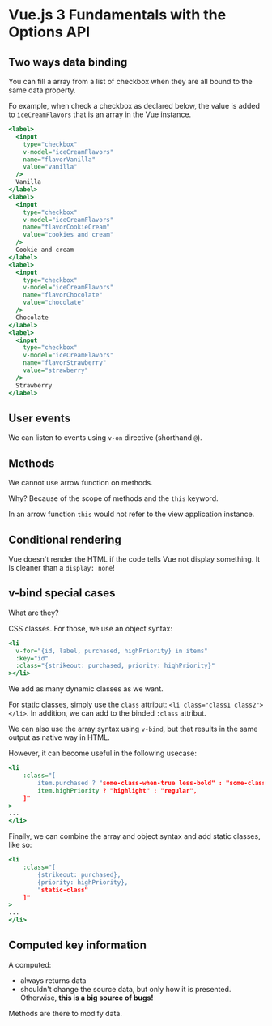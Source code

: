 # Vue.js 3 Fundamentals with the Options API

## Two ways data binding

You can fill a array from a list of checkbox when they are all bound to the same data property.

Fo example, when check a checkbox as declared below, the value is added to `iceCreamFlavors` that is an array in the Vue instance.

```htm
<label>
  <input
    type="checkbox"
    v-model="iceCreamFlavors"
    name="flavorVanilla"
    value="vanilla"
  />
  Vanilla
</label>
<label>
  <input
    type="checkbox"
    v-model="iceCreamFlavors"
    name="flavorCookieCream"
    value="cookies and cream"
  />
  Cookie and cream
</label>
<label>
  <input
    type="checkbox"
    v-model="iceCreamFlavors"
    name="flavorChocolate"
    value="chocolate"
  />
  Chocolate
</label>
<label>
  <input
    type="checkbox"
    v-model="iceCreamFlavors"
    name="flavorStrawberry"
    value="strawberry"
  />
  Strawberry
</label>
```

## User events

We can listen to events using `v-on` directive (shorthand `@`).

## Methods

We cannot use arrow function on methods.

Why? Because of the scope of methods and the `this` keyword.

In an arrow function `this` would not refer to the view application instance.

## Conditional rendering

Vue doesn't render the HTML if the code tells Vue not display something. It is cleaner than a `display: none`!

## v-bind special cases

What are they?

CSS classes. For those, we use an object syntax:

```htm
<li
  v-for="{id, label, purchased, highPriority} in items"
  :key="id"
  :class="{strikeout: purchased, priority: highPriority}"
></li>
```

We add as many dynamic classes as we want.

For static classes, simply use the `class` attribut: `<li class="class1 class2"></li>`. In addition, we can add to the binded `:class` attribut.

We can also use the array syntax using `v-bind`, but that results in the same output as native way in HTML.

However, it can become useful in the following usecase:

```htm
<li
    :class="[
        item.purchased ? "some-class-when-true less-bold" : "some-class-when-false",
        item.highPriority ? "highlight" : "regular",
    ]"
>
...
</li>
```

Finally, we can combine the array and object syntax and add static classes, like so:

```htm
<li
    :class="[
        {strikeout: purchased},
        {priority: highPriority},
        "static-class"
    ]"
>
...
</li>
```

## Computed key information

A computed:

- always returns data
- shouldn't change the source data, but only how it is presented. Otherwise, **this is a big source of bugs!**

Methods are there to modify data.
